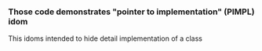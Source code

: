 ### Those code demonstrates "pointer to implementation" (PIMPL) idom
This idoms intended to hide detail implementation of a class
